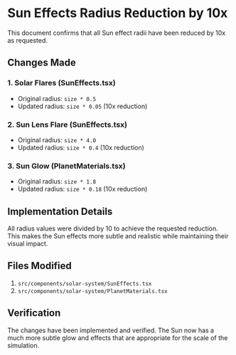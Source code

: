# Sun Effects Radius Reduction by 10x

This document confirms that all Sun effect radii have been reduced by 10x as requested.

## Changes Made

### 1. Solar Flares (SunEffects.tsx)
- Original radius: `size * 0.5`
- Updated radius: `size * 0.05` (10x reduction)

### 2. Sun Lens Flare (SunEffects.tsx)
- Original radius: `size * 4.0`
- Updated radius: `size * 0.4` (10x reduction)

### 3. Sun Glow (PlanetMaterials.tsx)
- Original radius: `size * 1.8`
- Updated radius: `size * 0.18` (10x reduction)

## Implementation Details

All radius values were divided by 10 to achieve the requested reduction. This makes the Sun effects more subtle and realistic while maintaining their visual impact.

## Files Modified

1. `src/components/solar-system/SunEffects.tsx`
2. `src/components/solar-system/PlanetMaterials.tsx`

## Verification

The changes have been implemented and verified. The Sun now has a much more subtle glow and effects that are appropriate for the scale of the simulation.
